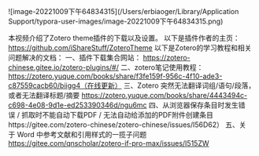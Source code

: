 ![image-20221009下午64834315](/Users/erbiaoger/Library/Application Support/typora-user-images/image-20221009下午64834315.png)



本视频介绍了Zotero theme插件的下载以及设置。
以下是插件作者的主页：
https://github.com/iShareStuff/ZoteroTheme
以下是Zotero的学习教程和相关问题解决的文档：
一、插件下载集合网站：
https://zotero-chinese.gitee.io/zotero-plugins/#/
二、zotero笔记使用教程：
https://zotero.yuque.com/books/share/f3fe159f-956c-4f10-ade3-c87559cacb60/biigg4（在线更新）
三、Zotero 突然无法翻译词组/语句/段落，或者无法翻译标题/摘要
https://zotero.yuque.com/books/share/4443494c-c698-4e08-9d1e-ed253390346d/ngu6mc
四、从浏览器保存条目时发生错误 / 抓取时不能自动下载PDF / 无法自动给添加的PDF附件创建条目https://gitee.com/zotero-chinese/zotero-chinese/issues/I56D62）
五、关于 Word 中参考文献和引用样式的一揽子问题
https://gitee.com/qnscholar/zotero-if-pro-max/issues/I515ZW